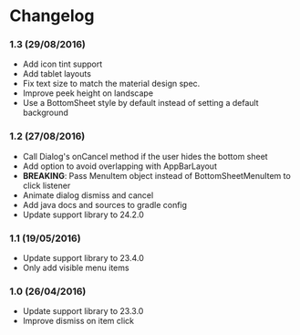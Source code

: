 # Changelog

### 1.3 (29/08/2016)
- Add icon tint support
- Add tablet layouts
- Fix text size to match the material design spec.
- Improve peek height on landscape
- Use a BottomSheet style by default instead of setting a default background

### 1.2 (27/08/2016)
- Call Dialog's onCancel method if the user hides the bottom sheet
- Add option to avoid overlapping with AppBarLayout
- **BREAKING**: Pass MenuItem object instead of BottomSheetMenuItem to click listener
- Animate dialog dismiss and cancel
- Add java docs and sources to gradle config
- Update support library to 24.2.0

### 1.1 (19/05/2016)
- Update support library to 23.4.0
- Only add visible menu items

### 1.0 (26/04/2016)
- Update support library to 23.3.0
- Improve dismiss on item click
